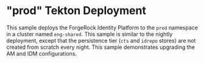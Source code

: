 # "prod" Tekton Deployment

This sample deploys the ForgeRock Identity Platform to the `prod` namespace in a
cluster named `eng-shared`. This sample is similar to the nightly deployment,
except that the persistence tier (`cts` and `idrepo` stores) are not created 
from scratch every night. This sample demonstrates upgrading the AM and IDM 
configurations.

